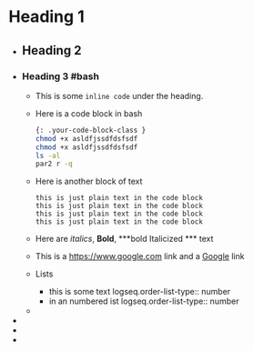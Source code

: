 # Heading 1
- ## Heading 2
- ### Heading 3 #bash
	- This is some `inline code` under the heading.
	- Here is a code block in bash
	  ```bash
	  {: .your-code-block-class }
	  chmod +x asldfjssdfdsfsdf
	  chmod +x asldfjssdfdsfsdf
	  ls -al
	  par2 r -q
	  ```
	- Here is another block of text
	  
	  ```
	  this is just plain text in the code block
	  this is just plain text in the code block
	  this is just plain text in the code block
	  this is just plain text in the code block
	  ```
	- Here are *italics*,  **Bold**,  ***bold Italicized *** text
	- This is a https://www.google.com link and a [Google](https://www.google.com) link
	- Lists
		- this is some text
		  logseq.order-list-type:: number
		- in an numbered ist
		  logseq.order-list-type:: number
	-
-
-
-
